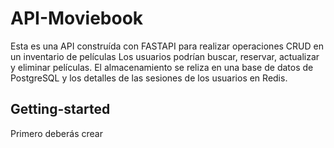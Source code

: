 # API-Moviebook
Esta es una API construída con FASTAPI para realizar operaciones CRUD en un inventario de películas 
Los usuarios podrían buscar, reservar, actualizar y eliminar películas. El almacenamiento se reliza en una base de datos de PostgreSQL y los detalles de las sesiones de los usuarios en Redis. 

## Getting-started
Primero deberás crear 
